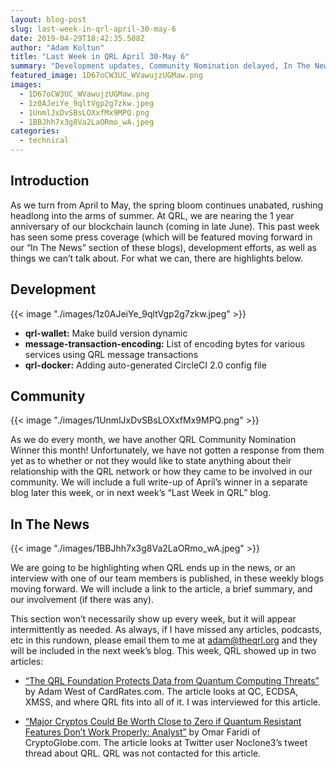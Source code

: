 ```yaml
---
layout: blog-post
slug: last-week-in-qrl-april-30-may-6
date: 2019-04-29T18:42:35.508Z
author: "Adam Koltun"
title: "Last Week in QRL April 30-May 6"
summary: "Development updates, Community Nomination delayed, In The News"
featured_image: 1D67oCW3UC_WVawujzUGMaw.png
images:
  - 1D67oCW3UC_WVawujzUGMaw.png
  - 1z0AJeiYe_9qltVgp2g7zkw.jpeg
  - 1UnmlJxDvSBsLOXxfMx9MPQ.png
  - 1BBJhh7x3g8Va2LaORmo_wA.jpeg
categories:
  - technical
---
```


## Introduction

As we turn from April to May, the spring bloom continues unabated, rushing headlong into the arms of summer. At QRL, we are nearing the 1 year anniversary of our blockchain launch (coming in late June). This past week has seen some press coverage (which will be featured moving forward in our “In The News” section of these blogs), development efforts, as well as things we can’t talk about. For what we can, there are highlights below.

## Development

{{< image "./images/1z0AJeiYe_9qltVgp2g7zkw.jpeg" >}}

* **qrl-wallet:** Make build version dynamic
* **message-transaction-encoding:** List of encoding bytes for various services using QRL message transactions
* **qrl-docker:** Adding auto-generated CircleCI 2.0 config file

## Community

{{< image "./images/1UnmlJxDvSBsLOXxfMx9MPQ.png" >}}

As we do every month, we have another QRL Community Nomination Winner this month! Unfortunately, we have not gotten a response from them yet as to whether or not they would like to state anything about their relationship with the QRL network or how they came to be involved in our community. We will include a full write-up of April’s winner in a separate blog later this week, or in next week’s “Last Week in QRL” blog.

## In The News

{{< image "./images/1BBJhh7x3g8Va2LaORmo_wA.jpeg" >}}

We are going to be highlighting when QRL ends up in the news, or an interview with one of our team members is published, in these weekly blogs moving forward. We will include a link to the article, a brief summary, and our involvement (if there was any).

This section won’t necessarily show up every week, but it will appear intermittently as needed. As always, if I have missed any articles, podcasts, etc in this rundown, please email them to me at adam@theqrl.org and they will be included in the next week’s blog. This week, QRL showed up in two articles:

* [“The QRL Foundation Protects Data from Quantum Computing Threats”](https://www.cardrates.com/news/the-qrl-foundation-protects-data-from-quantum-computing-threats/) by Adam West of CardRates.com. The article looks at QC, ECDSA, XMSS, and where QRL fits into all of it. I was interviewed for this article.

* [“Major Cryptos Could Be Worth Close to Zero if Quantum Resistant Features Don’t Work Properly: Analyst”](https://www.cryptoglobe.com/latest/2019/04/major-cryptos-could-be-worth-close-to-zero-if-quantum-resistant-features-don-t-work-properly-analyst/) by Omar Faridi of CryptoGlobe.com. The article looks at Twitter user Noclone3’s tweet thread about QRL. QRL was not contacted for this article.